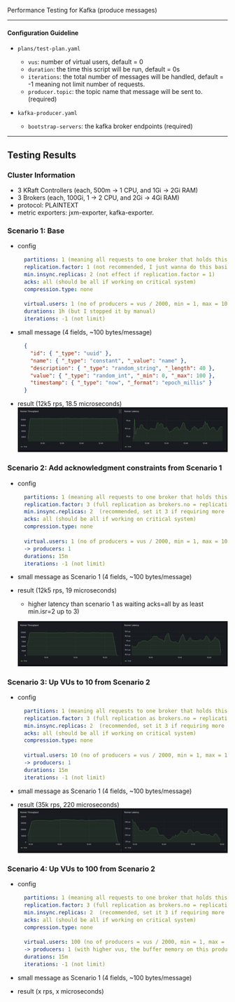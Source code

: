 Performance Testing for Kafka (produce messages)

---

#### Configuration Guideline

- `plans/test-plan.yaml`
  - `vus`: number of virtual users, default = 0
  - `duration`: the time this script will be run, default = 0s
  - `iterations`: the total number of messages will be handled, default = -1 meaning not limit number of requests.
  - `producer.topic`: the topic name that message will be sent to. (required)


- `kafka-producer.yaml`
  - `bootstrap-servers`: the kafka broker endpoints (required)

---

## Testing Results

### Cluster Information

- 3 KRaft Controllers (each, 500m -> 1 CPU, and 1Gi -> 2Gi RAM)
- 3 Brokers (each, 100Gi, 1 -> 2 CPU, and 2Gi -> 4Gi RAM)
- protocol: PLAINTEXT
- metric exporters: jxm-exporter, kafka-exporter.

### Scenario 1: Base

- config
  ```yaml
    partitions: 1 (meaning all requests to one broker that holds this leader partition)
    replication.factor: 1 (not recommended, I just wanna do this basic case for chart data)
    min.insync.replicas: 2 (not effect if replication.factor = 1)
    acks: all (should be all if working on critical system)
    compression.type: none
    
    virtual.users: 1 (no of producers = vus / 2000, min = 1, max = 100)
    durations: 1h (but I stopped it by manual)
    iterations: -1 (not limit)
  ```
- small message (4 fields, ~100 bytes/message)
  ```json
    {
      "id": { "_type": "uuid" },
      "name": { "_type": "constant", "_value": "name" },
      "description": { "_type": "random_string", "_length": 40 },
      "value": { "_type": "random_int", "_min": 0, "_max": 100 },
      "timestamp": { "_type": "now", "_format": "epoch_millis" }
    }
  ```
- result (12k5 rps, 18.5 microseconds)
  ![img.png](docs/tc1.png)

### Scenario 2: Add acknowledgment constraints from Scenario 1

- config
  ```yaml
    partitions: 1 (meaning all requests to one broker that holds this leader partition)
    replication.factor: 3 (full replication as brokers.no = replication.factor)
    min.insync.replicas: 2  (recommended, set it 3 if requiring more durability but slower)
    acks: all (should be all if working on critical system)
    compression.type: none
  
    virtual.users: 1 (no of producers = vus / 2000, min = 1, max = 100)
    -> producers: 1
    durations: 15m
    iterations: -1 (not limit)
  ```
- small message as Scenario 1 (4 fields, ~100 bytes/message)

- result (12k5 rps, 19 microseconds)
  - higher latency than scenario 1 as waiting acks=all by as least min.isr=2 up to 3)
  
  ![img.png](docs/tc2.png)

### Scenario 3: Up VUs to 10 from Scenario 2

- config
  ```yaml
    partitions: 1 (meaning all requests to one broker that holds this leader partition)
    replication.factor: 3 (full replication as brokers.no = replication.factor)
    min.insync.replicas: 2  (recommended, set it 3 if requiring more durability but slower)
    acks: all (should be all if working on critical system)
    compression.type: none
  
    virtual.users: 10 (no of producers = vus / 2000, min = 1, max = 100)
    -> producers: 1
    durations: 15m
    iterations: -1 (not limit)
  ```
- small message as Scenario 1 (4 fields, ~100 bytes/message)

- result (35k rps, 220 microseconds)
  ![img.png](docs/tc3.png)

### Scenario 4: Up VUs to 100 from Scenario 2

- config
  ```yaml
    partitions: 1 (meaning all requests to one broker that holds this leader partition)
    replication.factor: 3 (full replication as brokers.no = replication.factor)
    min.insync.replicas: 2  (recommended, set it 3 if requiring more durability but slower)
    acks: all (should be all if working on critical system)
    compression.type: none
  
    virtual.users: 100 (no of producers = vus / 2000, min = 1, max = 100)
    -> producers: 1 (with higher vus, the buffer memory on this producer is more useful)
    durations: 15m
    iterations: -1 (not limit)
  ```
- small message as Scenario 1 (4 fields, ~100 bytes/message)

- result (x rps, x microseconds)